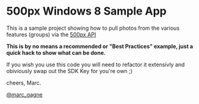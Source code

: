 # 500px Windows 8 Sample App

This is a sample project showing how to pull photos from the various features (groups) via the [500px API](http://developers.500px.com/)

**This is by no means a recommended or "Best Practices" example, just a quick hack to show what can be done.**

If you wish you use this code you will need to refactor it extensivly and obiviously swap out the SDK Key for you're own ;)

cheers,
Marc.

[@marc_gagne](https://twitter.com/marc_gagne)